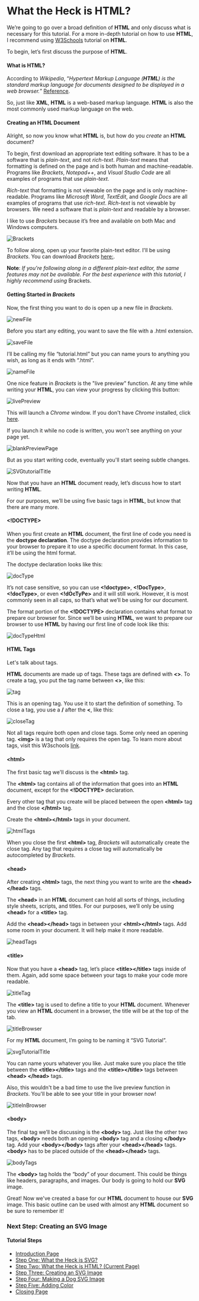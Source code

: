 # What the Heck is HTML?

We’re going to go over a broad definition of **HTML** and only discuss what is necessary for this tutorial. For a more in-depth tutorial on how to use **HTML**, I recommend using [W3Schools](https://www.w3schools.com/html/default.asp) tutorial on **HTML**.

To begin, let’s first discuss the purpose of **HTML**.

#### What is HTML?

According to *Wikipedia*, “_Hypertext Markup Language (**HTML**) is the standard markup language for documents designed to be displayed in a web browser._” [Reference](https://en.wikipedia.org/wiki/HTML).

So, just like **XML**, **HTML** is a web-based markup language. **HTML** is also the most commonly used markup language on the web.

#### Creating an HTML Document

Alright, so now you know what **HTML** is, but how do you *create* an **HTML** document?

To begin, first download an appropriate text editing software. It has to be a software that is _plain-text_, and not _rich-text_. _Plain-text_ means that formatting is defined on the page and is both human and machine-readable. Programs like *Brackets*, *Notepad++*, and *Visual Studio Code* are all examples of programs that use *plain-text*. 

_Rich-text_ that formatting is not viewable on the page and is only machine-readable. Programs like *Microsoft Word*, *TextEdit*, and *Google Docs* are all examples of programs that use *rich-text*. *Rich-text* is not viewable by browsers.  We need a software that is _plain-text_ and readable by a browser.

I like to use *Brackets* because it’s free and available on both Mac and Windows computers.

![Brackets](https://raw.githubusercontent.com/obbrbt/1600finalProject/main/images/1.PNG)

To follow along, open up your favorite plain-text editor. I'll be using *Brackets*. You can download *Brackets* [here:](http://brackets.io/). 

**Note**: *If you're following along in a different plain-text editor, the same features may not be available. For the best experience with this tutorial, I highly recommend using* Brackets.

#### Getting Started in *Brackets*

Now, the first thing you want to do is open up a new file in *Brackets*. 

![newFile](https://raw.githubusercontent.com/obbrbt/1600finalProject/main/images/2.PNG)

Before you start any editing, you want to save the file with a .html extension. 

![saveFile](https://raw.githubusercontent.com/obbrbt/1600finalProject/main/images/3.PNG)

I’ll be calling my file “tutorial.html” but you can name yours to anything you wish, as long as it ends with “.html”.

![nameFile](https://raw.githubusercontent.com/obbrbt/1600finalProject/main/images/4.PNG)

One nice feature in *Brackets* is the "live preview" function. At any time while writing your **HTML**, you can view your progress by clicking this button:

![livePreview](https://raw.githubusercontent.com/obbrbt/1600finalProject/main/images/5.PNG)

This will launch a *Chrome* window. If you don't have *Chrome* installed, click [here](https://www.google.com/chrome/). 

If you launch it while no code is written, you won't see anything on your page yet. 

![blankPreviewPage](https://raw.githubusercontent.com/obbrbt/1600finalProject/main/images/26.PNG)

But as you start writing code, eventually you'll start seeing subtle changes. 

![SVGtutorialTitle](https://raw.githubusercontent.com/obbrbt/1600finalProject/main/images/15.PNG)

Now that you have an **HTML** document ready, let’s discuss how to start writing **HTML**.

For our purposes, we’ll be using five basic tags in **HTML**, but know that there are many more.

#### <!DOCTYPE>

When you first create an **HTML** document, the first line of code you need is the **doctype declaration**. The doctype declaration provides information to your browser to prepare it to use a specific document format. In this case, it’ll be using the html format.

The doctype declaration looks like this: 

![docType](https://raw.githubusercontent.com/obbrbt/1600finalProject/main/images/6.PNG)

It’s not case sensitive, so you can use **<!doctype>**, **<!DocType>**, **<!docType>**, or even **<!dOcTyPe>** and it will still work. However, it is most commonly seen in all caps, so that’s what we’ll be using for our document.

The format portion of the **<!DOCTYPE>** declaration contains what format to prepare our browser for. Since we’ll be using **HTML**, we want to prepare our browser to use **HTML** by having our first line of code look like this: 

![docTypeHtml](https://raw.githubusercontent.com/obbrbt/1600finalProject/main/images/7.PNG)

#### HTML Tags

Let's talk about tags. 

**HTML** documents are made up of tags. These tags are defined with **<>**. To create a tag, you put the tag name between **<>**, like this:

![tag](https://raw.githubusercontent.com/obbrbt/1600finalProject/main/images/8.PNG)

This is an opening tag. You use it to start the definition of something. To close a tag, you use a **/** after the **<**, like this:

![closeTag](https://raw.githubusercontent.com/obbrbt/1600finalProject/main/images/9.PNG)

Not all tags require both open and close tags. Some only need an opening tag. **&lt;img>** is a tag that only requires the open tag. To learn more about tags, visit this W3schools [link](https://www.w3schools.com/tags).

#### &lt;html>

The first basic tag we'll discuss is the **&lt;html>** tag.

The **&lt;html>** tag contains all of the information that goes into an **HTML** document, except for the **<!DOCTYPE>** declaration.

Every other tag that you create will be placed between the open **&lt;html>** tag and the close **&lt;/html>** tag.

Create the **&lt;html>&lt;/html>** tags in your document.

![htmlTags](https://raw.githubusercontent.com/obbrbt/1600finalProject/main/images/10.PNG)

When you close the first **&lt;html>** tag, *Brackets* will automatically create the close tag. Any tag that requires a close tag will automatically be autocompleted by *Brackets*.

#### &lt;head>

After creating **&lt;html>** tags, the next thing you want to write are the **&lt;head>&lt;/head>** tags. 

The **&lt;head>** in an **HTML** document can hold all sorts of things, including style sheets, scripts, and titles. For our purposes, we’ll only be using **&lt;head>** for a **&lt;title>** tag.

Add the **&lt;head>&lt;/head>** tags in between your **&lt;html>&lt;/html>** tags. Add some room in your document. It will help make it more readable.

![headTags](https://raw.githubusercontent.com/obbrbt/1600finalProject/main/images/11.PNG)

#### &lt;title>

Now that you have a **&lt;head>** tag, let’s place **&lt;title>&lt;/title>** tags inside of them. Again, add some space between your tags to make your code more readable.

![titleTag](https://raw.githubusercontent.com/obbrbt/1600finalProject/main/images/12.PNG)

The **&lt;title>** tag is used to define a title to your **HTML** document. Whenever you view an **HTML** document in a browser, the title will be at the top of the tab.

![titleBrowser](https://raw.githubusercontent.com/obbrbt/1600finalProject/main/images/13.PNG)

For my **HTML** document, I’m going to be naming it “SVG Tutorial”. 

![svgTutorialTitle](https://raw.githubusercontent.com/obbrbt/1600finalProject/main/images/14.PNG)

You can name yours whatever you like. Just make sure you place the title between the **&lt;title>&lt;/title>** tags and the **&lt;title>&lt;/title>** tags between **&lt;head> &lt;/head>** tags.

Also, this wouldn't be a bad time to use the live preview function in *Brackets*. You'll be able to see your title in your browser now!

![titleInBrowser](https://raw.githubusercontent.com/obbrbt/1600finalProject/main/images/15.PNG)

#### &lt;body>

The final tag we’ll be discussing is the **&lt;body>** tag. Just like the other two tags, **&lt;body>** needs both an opening **&lt;body>** tag and a closing **&lt;/body>** tag. Add your **&lt;body>&lt;/body>** tags after your **&lt;head>&lt;/head>** tags. **&lt;body>** has to be placed outside of the **&lt;head>&lt;/head>** tags.

![bodyTags](https://raw.githubusercontent.com/obbrbt/1600finalProject/main/images/16.PNG)

The **&lt;body>** tag holds the “body” of your document. This could be things like headers, paragraphs, and images. Our body is going to hold our **SVG** image.

Great! Now we've created a base for our **HTML** document to house our **SVG** image. This basic outline can be used with almost any **HTML** document so be sure to remember it!

### Next Step: Creating an SVG Image

#### Tutorial Steps

* [Introduction Page](README.md)
* [Step One: What the Heck is SVG?](stepOne.md)
* [Step Two: What the Heck is HTML? (Current Page)](stepTwo.md)
* [Step Three: Creating an SVG Image](stepThree.md)
* [Step Four: Making a Dog SVG Image](stepFour.md)
* [Step Five: Adding Color](stepFive.md)
* [Closing Page](closing.md)



